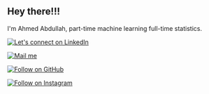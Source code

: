 ## Hey there!!!

I'm Ahmed Abdullah, part-time machine learning full-time statistics. 



  <a href="https://www.linkedin.com/in/ahmedembedded/"><img title="Let's connect on LinkedIn" src="https://img.shields.io/badge/LinkedIn-0077B5?style=for-the-badge&logo=linkedin&logoColor=white"/></a>


  <a href="mailto:busines.ahmadabdullah@gmail.com"><img title="Mail me" src="https://img.shields.io/badge/Gmail-D14836?style=for-the-badge&logo=gmail&logoColor=white"/></a>


  <a href="https://github.com/ahmedembeddedx"><img title="Follow on GitHub" src="https://img.shields.io/badge/GitHub-100000?style=for-the-badge&logo=github&logoColor=white"/></a>

  <a href="https://www.instagram.com/ahmedembedded/"><img title="Follow on Instagram" src="https://img.shields.io/badge/Instagram-E4405F?style=for-the-badge&logo=instagram&logoColor=white"/></a>
